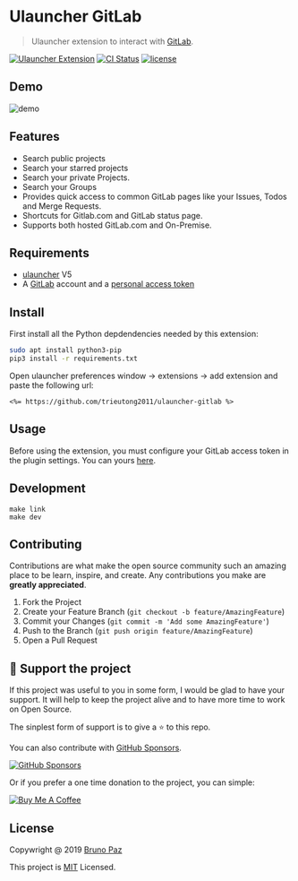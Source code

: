 # Ulauncher GitLab

> Ulauncher extension to interact with [GitLab](https://gitlab.com/).

[![Ulauncher Extension](https://img.shields.io/badge/Ulauncher-Extension-yellowgreen.svg?style=for-the-badge)](https://ext.ulauncher.io/)
[![CI Status](https://img.shields.io/github/workflow/status/brpaz/ulauncher-gitlab/CI?color=orange&label=actions&logo=github&logoColor=orange&style=for-the-badge)](https://github.com/brpaz/ulauncher-gitlab)
[![license](https://img.shields.io/github/license/brpaz/ulauncher-gitlab.svg?style=for-the-badge)](LICENSE)


## Demo

![demo](demo.gif)

## Features

* Search public projects
* Search your starred projects
* Search your private Projects.
* Search your Groups
* Provides quick access to common GitLab pages like your Issues, Todos and Merge Requests.
* Shortcuts for Gitlab.com and GitLab status page.
* Supports both hosted GitLab.com and On-Premise.

## Requirements

* [ulauncher](https://ulauncher.io/) V5
* A [GitLab](https://gitlab.com) account and a [personal access token](https://gitlab.com/profile/personal_access_token)

## Install

First install all the Python depdendencies needed by this extension:

```sh
sudo apt install python3-pip
pip3 install -r requirements.txt
```

Open ulauncher preferences window -> extensions -> add extension and paste the following url:

```<%= https://github.com/trieutong2011/ulauncher-gitlab %>```

## Usage

Before using the extension, you must configure your GitLab access token in the plugin settings. You can yours [here](https://gitlab.com/-/profile/personal_access_tokens).

## Development

```
make link
make dev
```

## Contributing

Contributions are what make the open source community such an amazing place to be learn, inspire, and create. Any contributions you make are **greatly appreciated**.

1. Fork the Project
2. Create your Feature Branch (`git checkout -b feature/AmazingFeature`)
3. Commit your Changes (`git commit -m 'Add some AmazingFeature'`)
4. Push to the Branch (`git push origin feature/AmazingFeature`)
5. Open a Pull Request

## 💛 Support the project

If this project was useful to you in some form, I would be glad to have your support.  It will help to keep the project alive and to have more time to work on Open Source.

The sinplest form of support is to give a ⭐️ to this repo.

You can also contribute with [GitHub Sponsors](https://github.com/sponsors/brpaz).

[![GitHub Sponsors](https://img.shields.io/badge/GitHub%20Sponsors-Sponsor%20Me-red?style=for-the-badge)](https://github.com/sponsors/brpaz)


Or if you prefer a one time donation to the project, you can simple:

<a href="https://www.buymeacoffee.com/Z1Bu6asGV" target="_blank"><img src="https://www.buymeacoffee.com/assets/img/custom_images/orange_img.png" alt="Buy Me A Coffee" style="height: auto !important;width: auto !important;" ></a>
## License

Copywright @ 2019 [Bruno Paz](https://github.com/brpaz)

This project is [MIT](LLICENSE) Licensed.
